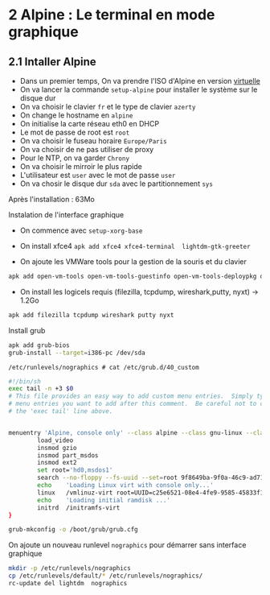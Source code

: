 # 2 Alpine : Le terminal en mode graphique

## 2.1 Intaller Alpine 
- Dans un premier temps, On va prendre l'ISO d'Alpine en version [virtuelle](https://alpinelinux.org/downloads/)
- On va lancer la commande `setup-alpine` pour installer le système sur le disque dur
- On va choisir le clavier `fr` et le type de clavier `azerty`
- On change le hostname en `alpine`
- On initialise la carte réseau eth0 en DHCP
- Le mot de passe de root est `root`
- On va choisir le fuseau horaire `Europe/Paris`
- On va choisir de ne pas utiliser de proxy
- Pour le NTP, on va garder `Chrony`
- On va choisir le mirroir le plus rapide
- L'utilisateur est `user` avec le mot de passe `user`
- On va chosir le disque dur `sda` avec le partitionnement `sys`

Après l'installation : 63Mo

Instalation de l'interface graphique
- On commence avec `setup-xorg-base` 
- On install xfce4 `apk add xfce4 xfce4-terminal  lightdm-gtk-greeter`

- On ajoute les VMWare tools pour la gestion de la souris et du clavier 
```bash 
apk add open-vm-tools open-vm-tools-guestinfo open-vm-tools-deploypkg open-vm-tools-gtk xf86-input-vmmouse xf86-video-vmware
```

- On install les logicels requis (filezilla, tcpdump, wireshark,putty, nyxt) -> 1.2Go
```bash
apk add filezilla tcpdump wireshark putty nyxt
```

Install grub
```bash
apk add grub-bios
grub-install --target=i386-pc /dev/sda
```


`/etc/runlevels/nographics # cat /etc/grub.d/40_custom`
```bash
#!/bin/sh
exec tail -n +3 $0
# This file provides an easy way to add custom menu entries.  Simply type the
# menu entries you want to add after this comment.  Be careful not to change
# the 'exec tail' line above.


menuentry 'Alpine, console only' --class alpine --class gnu-linux --class gnu --class os {
        load_video
        insmod gzio
        insmod part_msdos
        insmod ext2
        set root='hd0,msdos1'
        search --no-floppy --fs-uuid --set=root 9f8649ba-9f0a-46c9-ad71-f22e3d0916eb
        echo    'Loading Linux virt with console only...'
        linux   /vmlinuz-virt root=UUID=c25e6521-08e4-4fe9-9585-45833f17b0f3 ro rootfstype=ext4 quiet text softlevel=nographics
        echo    'Loading initial ramdisk ...'
        initrd  /initramfs-virt
}

grub-mkconfig -o /boot/grub/grub.cfg

```

On ajoute un nouveau runlevel `nographics` pour démarrer sans interface graphique
```bash
mkdir -p /etc/runlevels/nographics
cp /etc/runlevels/default/* /etc/runlevels/nographics/
rc-update del lightdm  nographics
```
